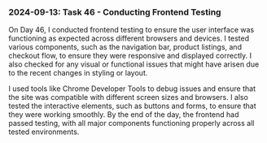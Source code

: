 ### 2024-09-13: Task 46 - Conducting Frontend Testing

On Day 46, I conducted frontend testing to ensure the user interface was functioning as expected across different browsers and devices. I tested various components, such as the navigation bar, product listings, and checkout flow, to ensure they were responsive and displayed correctly. I also checked for any visual or functional issues that might have arisen due to the recent changes in styling or layout.

I used tools like Chrome Developer Tools to debug issues and ensure that the site was compatible with different screen sizes and browsers. I also tested the interactive elements, such as buttons and forms, to ensure that they were working smoothly. By the end of the day, the frontend had passed testing, with all major components functioning properly across all tested environments.